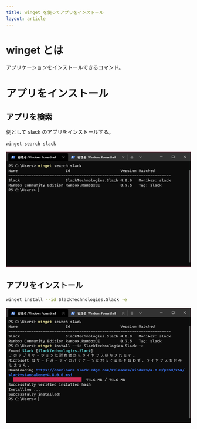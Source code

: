 ```yaml
---
title: winget を使ってアプリをインストール
layout: article
---
```


# winget とは
アプリケーションをインストールできるコマンド。

# アプリをインストール
## アプリを検索

例として slack のアプリをインストールする。

```sh
winget search slack
```

![](../img/winget_slack_install.png)

## アプリをインストール

```sh
winget install --id SlackTechnologies.Slack -e
```

![](../img/winget_slack_install2.png)

